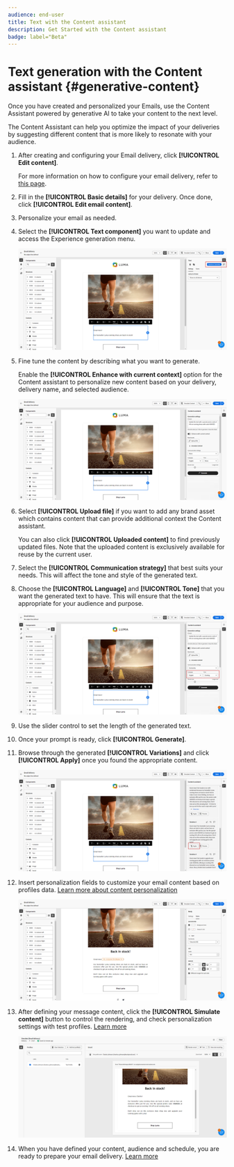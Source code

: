 ```yaml
---
audience: end-user
title: Text with the Content assistant
description: Get Started with the Content assistant
badge: label="Beta" 
---
```


# Text generation with the Content assistant {#generative-content}

Once you have created and personalized your Emails, use the Content Assistant powered by generative AI to take your content to the next level.

The Content Assistant can help you optimize the impact of your deliveries by suggesting different content that is more likely to resonate with your audience.

1. After creating and configuring your Email delivery, click **[!UICONTROL Edit content]**.

    For more information on how to configure your email delivery, refer to [this page](../content/create-email-content.md).

1. Fill in the **[!UICONTROL Basic details]** for your delivery. Once done, click **[!UICONTROL Edit email content]**.

1. Personalize your email as needed.

1. Select the **[!UICONTROL Text component]** you want to update and access the Experience generation menu.

    ![](assets/text-genai-1.png)

1. Fine tune the content by describing what you want to generate. 
    
    Enable the **[!UICONTROL Enhance with current context]** option for the Content assistant to personalize new content based on your delivery, delivery name, and selected audience.

    ![](assets/text-genai-3.png)

1. Select **[!UICONTROL Upload file]** if you want to add any brand asset which contains content that can provide additional context the Content assistant.  

    You can also click **[!UICONTROL Uploaded content]** to find previously updated files. Note that the uploaded content is exclusively available for reuse by the current user.

1. Select the **[!UICONTROL Communication strategy]** that best suits your needs. This will affect the tone and style of the generated text.

1. Choose the **[!UICONTROL Language]** and **[!UICONTROL Tone]** that you want the generated text to have. This will ensure that the text is appropriate for your audience and purpose.

    ![](assets/text-genai-4.png)  

1. Use the slider control to set the length of the generated text.

1. Once your prompt is ready, click **[!UICONTROL Generate]**.

1. Browse through the generated **[!UICONTROL Variations]** and click **[!UICONTROL Apply]** once you found the appropriate content.

    ![](assets/text-genai-5.png)  

1. Insert personalization fields to customize your email content based on profiles data. [Learn more about content personalization](../personalization/personalize.md)

    ![](assets/text-genai-6.png)  

1. After defining your message content, click the **[!UICONTROL Simulate content]** button to control the rendering, and check personalization settings with test profiles. [Learn more](../preview-test/preview-content.md)

    ![](assets/text-genai-7.png)

1. When you have defined your content, audience and schedule, you are ready to prepare your email delivery. [Learn more](../monitor/prepare-send.md)


